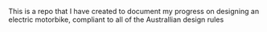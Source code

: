 This is a repo that I have created to document my progress on designing an electric motorbike, compliant to all of the Australlian design rules